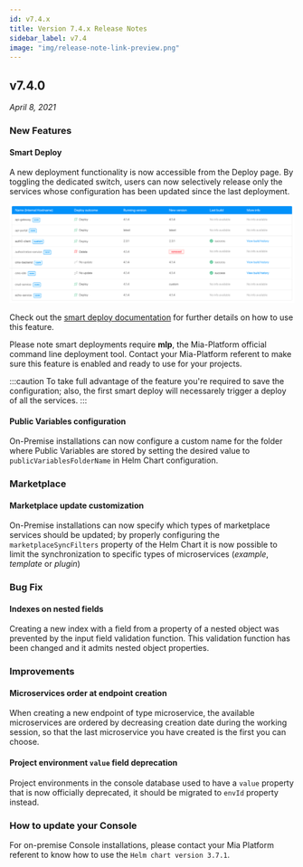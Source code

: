 ```yaml
---
id: v7.4.x
title: Version 7.4.x Release Notes
sidebar_label: v7.4
image: "img/release-note-link-preview.png"
---
```


## v7.4.0

_April 8, 2021_

### New Features

#### Smart Deploy

A new deployment functionality is now accessible from the Deploy page. By toggling the dedicated switch, users can now selectively release only the services whose configuration has been updated since the last deployment.  

![Service To Deploy](./img/service-to-deploy-column.png)

Check out the [smart deploy documentation](../development_suite/deploy/deploy#smart-deploy) for further details on how to use this feature.  

Please note smart deployments require **mlp**, the Mia-Platform official command line deployment tool. Contact your Mia-Platform referent to make sure this feature is enabled and ready to use for your projects.

:::caution
To take full advantage of the feature you're required to save the configuration; also, the first smart deploy will necessarely trigger a deploy of all the services.
:::

#### Public Variables configuration

On-Premise installations can now configure a custom name for the folder where Public Variables are stored by setting the desired value to `publicVariablesFolderName` in Helm Chart configuration.

### Marketplace

#### Marketplace update customization

On-Premise installations can now specify which types of marketplace services should be updated; by properly configuring the `marketplaceSyncFilters` property of the Helm Chart it is now possible to limit the synchronization to specific types of microservices (*example*, *template* or *plugin*)

### Bug Fix

#### Indexes on nested fields

Creating a new index with a field from a property of a nested object was prevented by the input field validation function. This validation function has been changed and it admits nested object properties.

### Improvements

#### Microservices order at endpoint creation

When creating a new endpoint of type microservice, the available microservices are ordered by decreasing creation date during the working session, so that the last microservice you have created is the first you can choose.

#### Project environment `value` field deprecation

Project environments in the console database used to have a `value` property that is now officially deprecated, it should be migrated to `envId` property instead.

### How to update your Console

For on-premise Console installations, please contact your Mia Platform referent to know how to use the `Helm chart version 3.7.1`.
